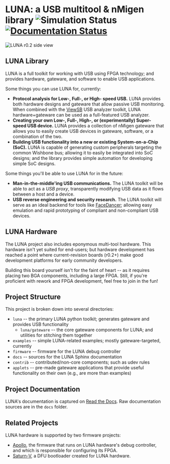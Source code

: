 
# LUNA: a USB multitool & nMigen library ![Simulation Status](https://github.com/greatscottgadgets/luna/workflows/simulations/badge.svg) [![Documentation Status](https://readthedocs.org/projects/luna/badge/?version=latest)](https://luna.readthedocs.io/en/latest/?badge=latest)

![LUNA r0.2 side view](docs/images/board_readme_side.jpg)

## LUNA Library

LUNA is a full toolkit for working with USB using FPGA technology; and provides hardware, gateware, and software to enable USB applications.

Some things you can use LUNA for, currently:

- **Protocol analysis for Low-, Full-, or High- speed USB.** LUNA provides both hardware designs and gateware that allow passive USB monitoring. When combined with the [ViewSB](https://github.com/usb-tools/viewsb) USB analyzer
  toolkit, LUNA hardware+gateware can be used as a full-featured USB analyzer.
- **Creating your own Low-, Full-, High-, or (experimentally) Super- speed USB device.** LUNA provides a collection of nMigen gateware that allows you to easily create USB devices in gateware, software, or a combination of the two.
- **Building USB functionality into a new or existing System-on-a-Chip (SoC).** LUNA is capable of generating custom peripherals targeting the common Wishbone bus; allowing it to easily be integrated into SoC designs; and the library provides simple automation for developing simple SoC designs.

Some things you'll be able to use LUNA for in the future:

- **Man-in-the-middle'ing USB communications.** The LUNA toolkit will be able to act
  as a *USB proxy*, transparently modifying USB data as it flows between a host and a device.
- **USB reverse engineering and security research.** The LUNA toolkit will serve as an ideal
  backend for tools like [FaceDancer](https://github.com/usb-tools/facedancer); allowing easy
  emulation and rapid prototyping of compliant and non-compliant USB devices.

## LUNA Hardware

The LUNA project also includes eponymous multi-tool hardware. This hardware isn't yet suited for end-users; but hardware development has reached a point where current-revision boards (r0.2+) make good development platforms for early community developers.

Building this board yourself isn't for the faint of heart -- as it requires placing two BGA components, including a large FPGA. Still, if you're proficient with rework and FPGA development, feel free to join in the fun!

## Project Structure

This project is broken down into several directories:

* `luna` -- the primary LUNA python toolkit; generates gateware and provides USB functionality
  * `luna/gateware` -- the core gateware components for LUNA; and utilities for stitching them together
* `examples` -- simple LUNA-related examples; mostly gateware-targeted, currently
* `firmware` -- firmware for the LUNA debug controller
* `docs` -- sources for the LUNA Sphinx documentation
* `contrib` -- contributed/non-core components; such as udev rules
* `applets` -- pre-made gateware applications that provide useful functionality on their own (e.g., are more than examples)

## Project Documentation

LUNA's documentation is captured on [Read the Docs](https://luna.readthedocs.io/en/latest/). Raw documentation sources
are in the `docs` folder.

## Related Projects

LUNA hardware is supported by two firmware projects:

* [Apollo](https://github.com/greatscottgadgets/apollo/), the firmware that runs on LUNA hardware's debug controller,
  and which is responsible for configuring its FPGA.
* [Saturn-V](https://github.com/greatscottgadgets/saturn-v/), a DFU bootloader created for LUNA hardware.
